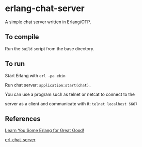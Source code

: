 # erlang-chat-server
A simple chat server written in Erlang/OTP.

## To compile 
Run the `build` script from the base directory.

## To run
Start Erlang with `erl -pa ebin`

Run chat server: `application:start(chat).`

You can use a program such as telnet or netcat to connect to the 

server as a client and communicate with it: `telnet localhost 6667`
## References

[Learn You Some Erlang for Great Good!](http://learnyousomeerlang.com/)

[erl-chat-server](https://github.com/luisgabriel/erl-chat-server)


